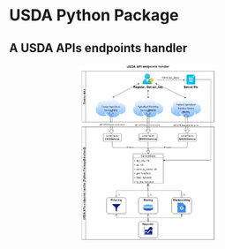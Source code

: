 # USDA Python Package
## A USDA APIs endpoints handler

<p align="center" width="100%">
    <img width="50%" src="docs/USDA_Diagram.jpg"> 
</p>

<!-- ![USDA Diagram](./docs/USDA_Diagram.jpg) -->